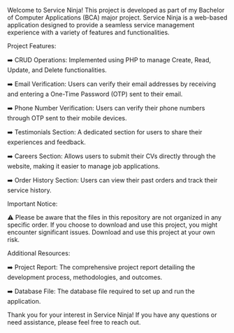Welcome to Service Ninja! This project is developed as part of my Bachelor of Computer Applications (BCA) major project. Service Ninja is a web-based application designed to provide a seamless service management experience with a variety of features and functionalities.

Project Features:

➡️ CRUD Operations: Implemented using PHP to manage Create, Read, Update, and Delete functionalities.

➡️ Email Verification: Users can verify their email addresses by receiving and entering a One-Time Password (OTP) sent to their email.

➡️ Phone Number Verification: Users can verify their phone numbers through OTP sent to their mobile devices.

➡️ Testimonials Section: A dedicated section for users to share their experiences and feedback.

➡️ Careers Section: Allows users to submit their CVs directly through the website, making it easier to manage job applications.

➡️ Order History Section: Users can view their past orders and track their service history.

Important Notice:

⚠️ Please be aware that the files in this repository are not organized in any specific order. If you choose to download and use this project, you might encounter significant issues. Download and use this project at your own risk.

Additional Resources:

➡️ Project Report: The comprehensive project report detailing the development process, methodologies, and outcomes.

➡️ Database File: The database file required to set up and run the application.

Thank you for your interest in Service Ninja! If you have any questions or need assistance, please feel free to reach out.
